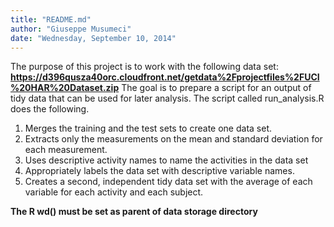 ```yaml
---
title: "README.md"
author: "Giuseppe Musumeci"
date: "Wednesday, September 10, 2014"
---
```


The purpose of this project is to work with the following data set:
**https://d396qusza40orc.cloudfront.net/getdata%2Fprojectfiles%2FUCI%20HAR%20Dataset.zip** 
The goal is to prepare a script for an output of tidy data that can be used for later analysis. 
The script called run_analysis.R  does the following. 

1. Merges the training and the test sets to create one data set.
2. Extracts only the measurements on the mean and standard deviation for each measurement. 
3. Uses descriptive activity names to name the activities in the data set
4. Appropriately labels the data set with descriptive variable names. 
5. Creates a second, independent tidy data set with the average of each variable for each     activity and each subject.

__The R wd() must be set as parent of data storage directory__